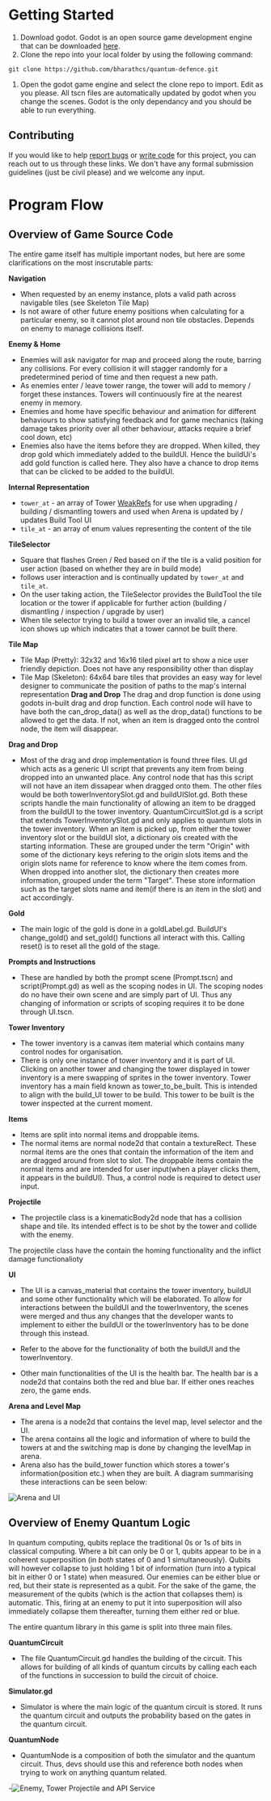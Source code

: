 # Getting Started

1. Download godot. Godot is an open source game development engine that can be downloaded [here](https://https://godotengine.org/download/windows).
1. Clone the repo into your local folder by using the following command:

```shell
git clone https://github.com/bharathcs/quantum-defence.git
```

1. Open the godot game engine and select the clone repo to import. Edit as you please. All tscn files are automatically updated by godot when you change the scenes. Godot is the only dependancy and you should be able to run everything.

## Contributing

If you would like to help [report bugs](https://github.com/bharathcs/quantum-defence/issues) or [write code](https://github.com/bharathcs/quantum-defence/pulls) for this project, you can reach out to us through these links. We don't have any formal submission guidelines (just be civil please) and we welcome any input.

# Program Flow

## Overview of Game Source Code


The entire game itself has multiple important nodes, but here are some clarifications on the most inscrutable parts:

**Navigation**

- When requested by an enemy instance, plots a valid path across navigable tiles (see Skeleton Tile Map)
- Is not aware of other future enemy positions when calculating for a particular enemy, so it cannot plot around non tile obstacles. Depends on enemy to manage collisions itself.

**Enemy & Home**

- Enemies will ask navigator for map and proceed along the route, barring any collisions. For every collision it will stagger randomly for a predetermined period of time and then request a new path.
- As enemies enter / leave tower range, the tower will add to memory / forget these instances. Towers will continuously fire at the nearest enemy in memory.
- Enemies and home have specific behaviour and animation for different behaviours to show satisfying feedback and for game mechanics (taking damage takes priority over all other behaviour, attacks require a brief cool down, etc)
- Enemies also have the items before they are dropped. When killed, they drop gold which immediately added to the buildUI. Hence the buildUi's add gold function is called here. They also have a chance to drop items that can be clicked to be added to the buildUI.

**Internal Representation**

- `tower_at` - an array of Tower [WeakRefs](https://docs.godotengine.org/en/stable/classes/class_weakref.html) for use when upgrading / building / dismantling towers and used when Arena is updated by / updates Build Tool UI
- `tile_at` - an array of enum values representing the content of the tile

**TileSelector**

- Square that flashes Green / Red based on if the tile is a valid position for user action (based on whether they are in build mode)
- follows user interaction and is continually updated by `tower_at` and `tile_at`.
- On the user taking action, the TileSelector provides the BuildTool the tile location or the tower if applicable for further action (building / dismantling / inspection / upgrade by user)
- When tile selector trying to build a tower over an invalid tile, a cancel icon shows up which indicates that a tower cannot be built there.

**Tile Map**

- Tile Map (Pretty): 32x32 and 16x16 tiled pixel art to show a nice user friendly depiction. Does not have any responsibility other than display
- Tile Map (Skeleton): 64x64 bare tiles that provides an easy way for level designer to communicate the position of paths to the map's internal representation
**Drag and Drop**
The drag and drop function is done using godots in-built drag and drop function. Each control node will have to
have both the can_drop_data() as well as the drop_data() functions to be allowed to get the data. If not, when an 
item is dragged onto the control node, the item will disappear. 


**Drag and Drop**

- Most of the drag and drop implementation is found three files. UI.gd which acts as a generic UI script that prevents 
any item from being dropped into an unwanted place. Any control node that has this script will not have an item
dissapear when dragged onto them. The other files would be both towerInventorySlot.gd and buildUISlot.gd. Both these scripts handle the main functionality of allowing an item to be dragged from the buildUI to the tower inventory.
QuantumCircuitSlot.gd is a script that extends TowerInventorySlot.gd and only applies to quantum slots in the
tower inventory. When an item is picked up, from either the tower inventory slot or the buildUI slot, a dictionary ois created with the starting information. These are grouped under the term "Origin" with some of the dictionary keys refering to the origin slots items and the origin slots name for reference to know where the item comes from. When dropped into another slot, the dictionary then creates more information, grouped under the term "Target". These store information such as the target slots name and item(if there is an item in the slot) and act accordingly.


**Gold**

- The main logic of the gold is done in a goldLabel.gd. BuildUI's change_gold() and set_gold() functions all interact
with this. Calling reset() is to reset all the gold of the stage.


**Prompts and Instructions**

- These are handled by both the prompt scene (Prompt.tscn) and script(Prompt.gd) as well as the scoping nodes in UI.
The scoping nodes do no have their own scene and are simply part of UI. Thus any changing of information or scripts of scoping requires it to be done through UI.tscn. 

**Tower Inventory**

- The tower inventory is a canvas item material which contains many control nodes for organisation.
- There is only one instance of tower inventory and it is part of UI. Clicking on another tower and changing the
tower displayed in tower inventory is a mere swapping of sprites in the tower inventory. Tower inventory has a
main field known as tower_to_be_built. This is intended to align with the build_UI tower to be build. This tower
to be built is the tower inspected at the current moment. 

**Items**

- Items are split into normal items and droppable items.
- The normal items are normal node2d that contain a textureRect.
These normal items are the ones that contain the information
of the item and are dragged around from slot to slot.
The droppable items contain the normal items and are intended
for user input(when a player clicks them, it appears in the buildUI). Thus, a control node is required to detect
user input.


**Projectile**

- The projectile class is a kinematicBody2d node that has a collision shape and tile. Its intended effect is
to be shot by the tower and collide with the enemy. 

The projectile class have the contain the homing functionality and the inflict damage functionalioty


**UI**

- The UI is a canvas_material that contains the tower inventory, buildUI and some other functionality which will
be elaborated. To allow for interactions between the buildUI and the towerInventory, the scenes were merged and
thus any changes that the developer wants to implement to either the buildUI or the towerInventory has to be done
through this instead. 

- Refer to the above for the functionality of both the buildUI and the towerInventory.

- Other main functionalities of the UI is the health bar. The health bar is a node2d that contains both the red
and blue bar. If either ones reaches zero, the game ends.


**Arena and Level Map**

- The arena is a node2d that contains the level map, level selector and the UI.
- The arena contains all the logic and information of where to build the towers at and the switching map is done by
changing the levelMap in arena.
- Arena also has the build_tower function which stores a tower's information(position etc.) when they are built.
A diagram summarising these interactions can be seen below:

![Arena and UI](./assets/arena-and-ui-interaction.png)

## Overview of Enemy Quantum Logic

In quantum computing, qubits replace the traditional 0s or 1s of bits in classical computing.
Where a bit can only be 0 or 1, qubits appear to be in a coherent superposition (in _both_ states of 0 and 1 simultaneously).
Qubits will however collapse to just holding 1 bit of information (turn into a typical bit in either 0 or 1 state) when measured.
Our enemies can be either blue or red, but their state is represented as a qubit.
For the sake of the game, the measurement of the qubits (which is the action that collapses them) is automatic.
This, firing at an enemy to put it into superposition will also immediately collapse them thereafter, turning them
either red or blue. 


The entire quantum library in this game is split into three
main files.

**QuantumCircuit**

- The file QuantumCircuit.gd handles the building of the circuit. This allows for building of all kinds of quantum
circuits by calling each each of the functions in succession to build the circuit of choice.


**Simulator.gd**

- Simulator is where the main logic of the quantum circuit is stored. It runs the quantum circuit and outputs the
probability based on the gates in the quantum circuit.

**QuantumNode**

- QuantumNode is a composition of both the simulator and the quantum circuit. Thus, devs should use this and reference both nodes when trying to work on anything quantum related.


-![Enemy, Tower Projectile and API Service](./assets/enemy-projectile-api.png)
